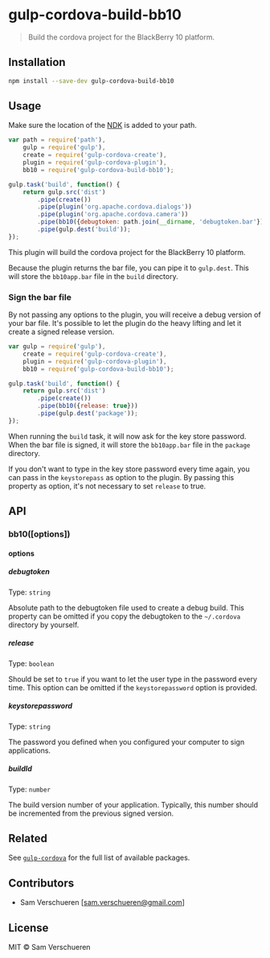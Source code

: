 # gulp-cordova-build-bb10

> Build the cordova project for the BlackBerry 10 platform.

## Installation

```bash
npm install --save-dev gulp-cordova-build-bb10
```

## Usage

Make sure the location of the [NDK](http://cordova.apache.org/docs/en/5.0.0/guide_platforms_blackberry10_index.md.html#BlackBerry%2010%20Platform%20Guide) is added
to your path.

```JavaScript
var path = require('path'),
    gulp = require('gulp'),
    create = require('gulp-cordova-create'),
    plugin = require('gulp-cordova-plugin'),
    bb10 = require('gulp-cordova-build-bb10');

gulp.task('build', function() {
    return gulp.src('dist')
        .pipe(create())
        .pipe(plugin('org.apache.cordova.dialogs'))
        .pipe(plugin('org.apache.cordova.camera'))
        .pipe(bb10({debugtoken: path.join(__dirname, 'debugtoken.bar'}))
        .pipe(gulp.dest('build'));
});
```

This plugin will build the cordova project for the BlackBerry 10 platform.

Because the plugin returns the bar file, you can pipe it to `gulp.dest`. This will store the `bb10app.bar` file
in the `build` directory.

### Sign the bar file

By not passing any options to the plugin, you will receive a debug version of your bar file. It's possible to let the plugin
do the heavy lifting and let it create a signed release version.

```JavaScript
var gulp = require('gulp'),
    create = require('gulp-cordova-create'),
    plugin = require('gulp-cordova-plugin'),
    bb10 = require('gulp-cordova-build-bb10');

gulp.task('build', function() {
    return gulp.src('dist')
        .pipe(create())
        .pipe(bb10({release: true}))
        .pipe(gulp.dest('package'));
});
```

When running the `build` task, it will now ask for the key store password. When the bar file is signed, it will store the `bb10app.bar` file in the `package` directory.

If you don't want to type in the key store password every time again, you
can pass in the `keystorepass` as option to the plugin. By passing this property
as option, it's not necessary to set `release` to true.

## API

### bb10([options])

#### options

##### debugtoken

Type: `string`

Absolute path to the debugtoken file used to create a debug build. This property can be omitted if you copy the debugtoken to the `~/.cordova` directory by yourself.

##### release

Type: `boolean`

Should be set to `true` if you want to let the user type in the password every time. This option can be omitted if the `keystorepassword` option is provided.

##### keystorepassword

Type: `string`

The password you defined when you configured your computer to sign applications.

##### buildId

Type: `number`

The build version number of your application. Typically, this number should be incremented from the previous signed version.

## Related

See [`gulp-cordova`](https://github.com/SamVerschueren/gulp-cordova) for the full list of available packages.

## Contributors

- Sam Verschueren [<sam.verschueren@gmail.com>]

## License

MIT © Sam Verschueren
